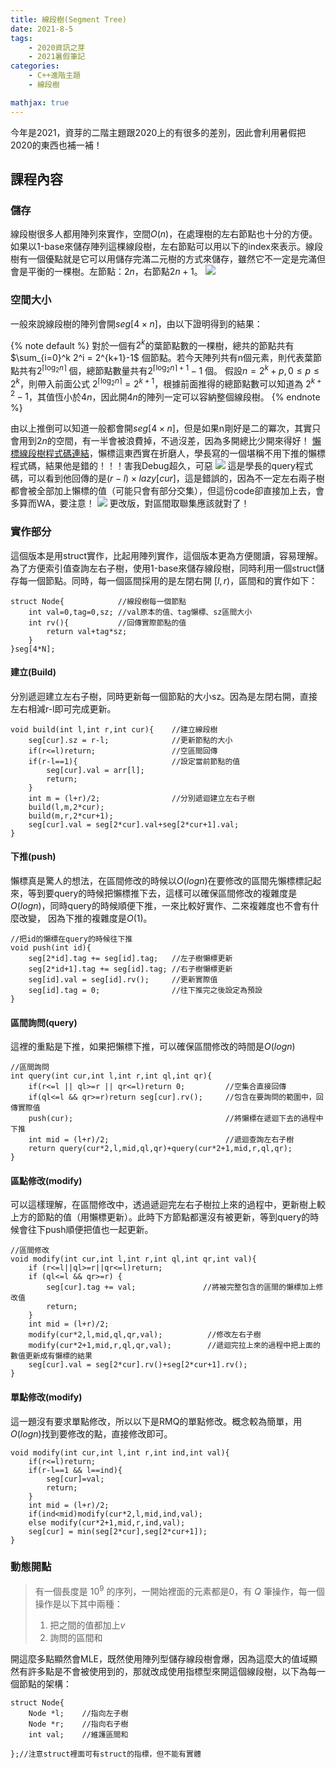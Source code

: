 ```yaml
---
title: 線段樹(Segment Tree)
date: 2021-8-5
tags: 
    - 2020資訊之芽
    - 2021暑假筆記
categories: 
    - C++進階主題
    - 線段樹

mathjax: true
---
```


今年是2021，資芽的二階主題跟2020上的有很多的差別，因此會利用暑假把2020的東西也補一補！

## 課程內容

### 儲存

線段樹很多人都用陣列來實作，空間$O(n)$，在處理樹的左右節點也十分的方便。如果以1-base來儲存陣列這棵線段樹，左右節點可以用以下的index來表示。線段樹有一個優點就是它可以用儲存完滿二元樹的方式來儲存，雖然它不一定是完滿但會是平衡的一棵樹。左節點：$2n$，右節點$2n+1$。
![](https://i.imgur.com/PxXXqsl.png)
<!-- more -->

### 空間大小

一般來說線段樹的陣列會開$seg[4\times n]$，由以下證明得到的結果：

{% note default %}
對於一個有$2^k$的葉節點數的一棵樹，總共的節點共有 $\sum_{i=0}^k 2^i = 2^{k+1}-1$ 個節點。若今天陣列共有n個元素，則代表葉節點共有$2^{\lceil \log_2 n\rceil}$ 個，總節點數量共有$2^{\lceil \log_2 n\rceil+1}-1$ 個。
假設$n = 2^k+p,0≤p≤2^k$，則帶入前面公式 $2^{\lceil \log_2 n\rceil}=2^{k+1}$，根據前面推得的總節點數可以知道為 $2^{k+2}-1$，其值恆小於$4n$，因此開$4n$的陣列一定可以容納整個線段樹。
{% endnote %}

由以上推倒可以知道一般都會開$seg[4\times n]$，但是如果n剛好是二的冪次，其實只會用到$2n$的空間，有一半會被浪費掉，不過沒差，因為多開總比少開來得好！
[懶標線段樹程式碼連結](https://gist.github.com/peienwu/368723520e3c39e4e0edc27a0823da69)，懶標這東西實在折磨人，學長寫的一個堪稱不用下推的懶標程式碼，結果他是錯的！！！害我Debug超久，可惡
![](https://i.imgur.com/mEY8cFD.png)
這是學長的query程式碼，可以看到他回傳的是$(r-l)\times lazy[cur]$，這是錯誤的，因為不一定左右兩子樹都會被全部加上懶標的值（可能只會有部分交集），但這份code卻直接加上去，會多算而WA，要注意！
![](https://i.imgur.com/nsd2KVP.png)
更改版，對區間取聯集應該就對了！

### 實作部分

這個版本是用struct實作，比起用陣列實作，這個版本更為方便閱讀，容易理解。為了方便索引值查詢左右子樹，使用1-base來儲存線段樹，同時利用一個struct儲存每一個節點。同時，每一個區間採用的是左閉右開 $[l,r)$，區間和的實作如下：

```cpp=
struct Node{            //線段樹每一個節點
    int val=0,tag=0,sz; //val原本的值、tag懶標、sz區間大小
    int rv(){           //回傳實際節點的值
        return val+tag*sz;
    }
}seg[4*N];
```

#### 建立(Build)

分別遞迴建立左右子樹，同時更新每一個節點的大小sz。因為是左閉右開，直接左右相減r-l即可完成更新。

```cpp=+
void build(int l,int r,int cur){    //建立線段樹
    seg[cur].sz = r-l;              //更新節點的大小
    if(r<=l)return;                 //空區間回傳
    if(r-l==1){                     //設定當前節點的值
        seg[cur].val = arr[l];
        return;
    }
    int m = (l+r)/2;                //分別遞迴建立左右子樹
    build(l,m,2*cur);
    build(m,r,2*cur+1);
    seg[cur].val = seg[2*cur].val+seg[2*cur+1].val;
}
```

#### 下推(push)

懶標真是驚人的想法，在區間修改的時候以$O(logn)$在要修改的區間先懶標標記起來，等到要query的時候把懶標推下去，這樣可以確保區間修改的複雜度是$O(logn)$，同時query的時候順便下推，一來比較好實作、二來複雜度也不會有什麼改變， 因為下推的複雜度是$O(1)$。

```cpp=+
//把id的懶標在query的時候往下推
void push(int id){
    seg[2*id].tag += seg[id].tag;   //左子樹懶標更新
    seg[2*id+1].tag += seg[id].tag; //右子樹懶標更新
    seg[id].val = seg[id].rv();     //更新實際值
    seg[id].tag = 0;                //往下推完之後設定為預設
}
```

#### 區間詢問(query)

這裡的重點是下推，如果把懶標下推，可以確保區間修改的時間是$O(logn)$

```cpp=+
//區間詢問
int query(int cur,int l,int r,int ql,int qr){
    if(r<=l || ql>=r || qr<=l)return 0;         //空集合直接回傳
    if(ql<=l && qr>=r)return seg[cur].rv();     //包含在要詢問的範圍中，回傳實際值
    push(cur);                                  //將懶標在遞迴下去的過程中下推
    int mid = (l+r)/2;                          //遞迴查詢左右子樹
    return query(cur*2,l,mid,ql,qr)+query(cur*2+1,mid,r,ql,qr);
}
```

#### 區點修改(modify)

可以這樣理解，在區間修改中，透過遞迴完左右子樹拉上來的過程中，更新樹上較上方的節點的值（用懶標更新）。此時下方節點都還沒有被更新，等到query的時候會往下push順便把值也一起更新。

```cpp=+
//區間修改
void modify(int cur,int l,int r,int ql,int qr,int val){
    if (r<=l||ql>=r||qr<=l)return;
    if (ql<=l && qr>=r) {
        seg[cur].tag += val;               //將被完整包含的區間的懶標加上修改值
        return;
    }
    int mid = (l+r)/2;
    modify(cur*2,l,mid,ql,qr,val);          //修改左右子樹
    modify(cur*2+1,mid,r,ql,qr,val);        //遞迴完拉上來的過程中把上面的數值更新成有懶標的結果
    seg[cur].val = seg[2*cur].rv()+seg[2*cur+1].rv();
}
```

#### 單點修改(modify)

這一題沒有要求單點修改，所以以下是RMQ的單點修改。概念較為簡單，用$O(logn)$找到要修改的點，直接修改即可。

```cpp=
void modify(int cur,int l,int r,int ind,int val){
    if(r<=l)return;
    if(r-l==1 && l==ind){
        seg[cur]=val;
        return;
    }
    int mid = (l+r)/2;
    if(ind<mid)modify(cur*2,l,mid,ind,val);
    else modify(cur*2+1,mid,r,ind,val);
    seg[cur] = min(seg[2*cur],seg[2*cur+1]);
}
```

### 動態開點

> 有一個長度是 $10^9$ 的序列，一開始裡面的元素都是$0$，有 $Q$ 筆操作，每一個操作是以下其中兩種：
>
> 1. 把之間的值都加上$v$
> 2. 詢問的區間和

開這麼多點顯然會MLE，既然使用陣列型儲存線段樹會爆，因為這麼大的值域顯然有許多點是不會被使用到的，那就改成使用指標型來開這個線段樹，以下為每一個節點的架構：

```cpp=
struct Node{
    Node *l;    //指向左子樹
    Node *r;    //指向右子樹
    int val;    //維護區間和
    
};//注意struct裡面可有struct的指標，但不能有實體
```
